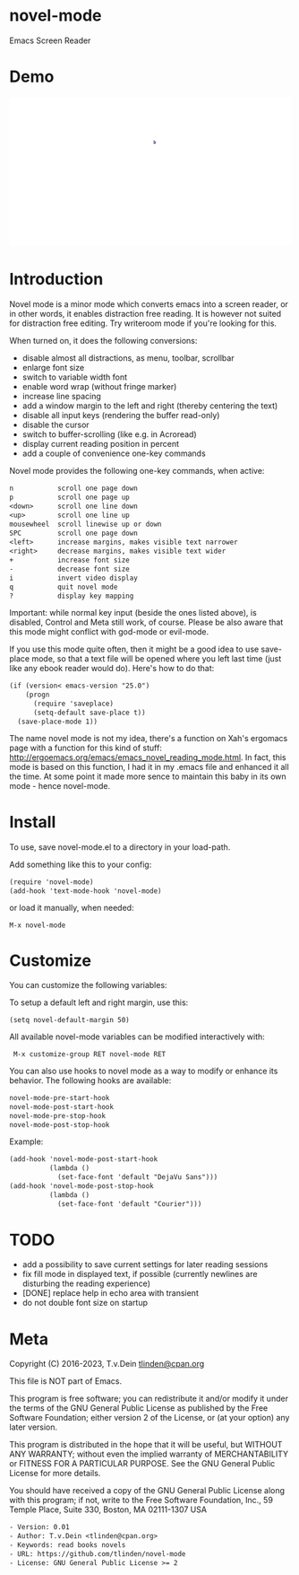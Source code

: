 # novel-mode
Emacs Screen Reader

# Demo

![demo](https://raw.githubusercontent.com/TLINDEN/novel-mode/master/demo.gif)

# Introduction

Novel  mode is  a minor  mode which  converts emacs  into a  screen
reader, or in other words,  it enables distraction free reading. It
is however not  suited for distraction free  editing. Try writeroom
mode if you're looking for this.

When turned on, it does the following conversions:

  - disable almost all distractions, as menu, toolbar, scrollbar
  - enlarge font size
  - switch to variable width font
  - enable word wrap (without fringe marker)
  - increase line spacing
  - add a window margin to the left and right (thereby centering the text)
  - disable all input keys (rendering the buffer read-only)
  - disable the cursor
  - switch to buffer-scrolling (like e.g. in Acroread)
  - display current reading position in percent
  - add a couple of convenience one-key commands

Novel mode provides the following one-key commands, when active:

    n           scroll one page down
    p           scroll one page up
    <down>      scroll one line down
    <up>        scroll one line up
    mousewheel  scroll linewise up or down
    SPC         scroll one page down
    <left>      increase margins, makes visible text narrower
    <right>     decrease margins, makes visible text wider
    +           increase font size
    -           decrease font size
    i           invert video display
    q           quit novel mode
    ?           display key mapping

Important: while normal  key input (beside the  ones listed above),
is disabled, Control and Meta still work, of course. Please be also
aware that this mode might conflict with god-mode or evil-mode.

If you use this  mode quite often, then it might be  a good idea to
use save-place mode,  so that a text file will  be opened where you
left last time (just like any  ebook reader would do). Here's how to
do that:

    (if (version< emacs-version "25.0")
        (progn
          (require 'saveplace)
          (setq-default save-place t))
      (save-place-mode 1))


The name  novel mode is  not my idea,  there's a function  on Xah's
ergomacs   page  with   a  function   for  this   kind  of   stuff:
http://ergoemacs.org/emacs/emacs_novel_reading_mode.html.  In fact,
this mode is based on this function, I had it in my .emacs file and
enhanced it  all the  time.  At  some point it  made more  sence to
maintain this baby in its own mode - hence novel-mode.

# Install

To use, save novel-mode.el to a directory in your load-path.

Add something like this to your config:

    (require 'novel-mode)
    (add-hook 'text-mode-hook 'novel-mode)

or load it manually, when needed:

    M-x novel-mode

# Customize

You can customize the following variables:

To setup a default left and right margin, use this:

    (setq novel-default-margin 50)

All available  novel-mode variables  can be  modified interactively
with:

     M-x customize-group RET novel-mode RET

You can also use hooks to novel  mode as a way to modify or enhance
its behavior.  The following hooks are available:

    novel-mode-pre-start-hook
    novel-mode-post-start-hook
    novel-mode-pre-stop-hook
    novel-mode-post-stop-hook

Example:

    (add-hook 'novel-mode-post-start-hook
              (lambda ()
                (set-face-font 'default "DejaVu Sans")))
    (add-hook 'novel-mode-post-stop-hook
              (lambda ()
                (set-face-font 'default "Courier")))

# TODO

- add a possibility to save current settings for later reading sessions
- fix fill mode in displayed text, if possible (currently newlines are disturbing the reading experience)
- [DONE] replace help in echo area with transient
- do not double font size on startup

# Meta


Copyright (C) 2016-2023, T.v.Dein <tlinden@cpan.org>

This file is NOT part of Emacs.

This  program is  free  software; you  can  redistribute it  and/or
modify it  under the  terms of  the GNU  General Public  License as
published by the Free Software  Foundation; either version 2 of the
License, or (at your option) any later version.

This program is distributed in the hope that it will be useful, but
WITHOUT  ANY  WARRANTY;  without   even  the  implied  warranty  of
MERCHANTABILITY or FITNESS  FOR A PARTICULAR PURPOSE.   See the GNU
General Public License for more details.

You should have  received a copy of the GNU  General Public License
along  with  this program;  if  not,  write  to the  Free  Software
Foundation, Inc., 59 Temple Place, Suite 330, Boston, MA 02111-1307
USA

    - Version: 0.01
    - Author: T.v.Dein <tlinden@cpan.org>
    - Keywords: read books novels
    - URL: https://github.com/tlinden/novel-mode
    - License: GNU General Public License >= 2
